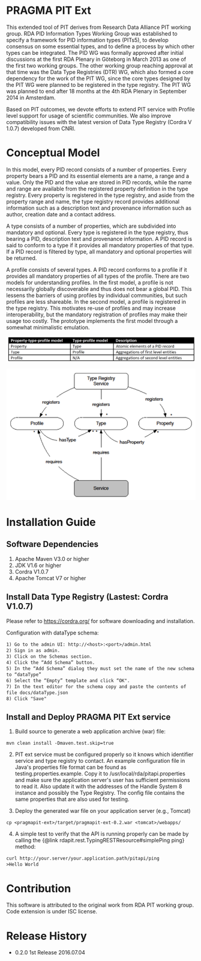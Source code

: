 # PRAGMA PIT Ext

This extended tool of PIT derives from Research Data Alliance PIT working group. RDA PID Information Types Working Group was established to specify a framework for PID information types (PITs5), to develop consensus on some essential types, and to define a process by which other types can be integrated. The PID WG was formally approved after initial discussions at the first RDA Plenary in Göteborg in March 2013 as one of the first two working groups. The other working group reaching approval at that time was the Data Type Registries (DTR) WG, which also formed a core dependency for the work of the PIT WG, since the core types designed by the PIT WG were planned to be registered in the type registry. The PIT WG was planned to end after 18 months at the 4th RDA Plenary in September 2014 in Amsterdam.

Based on PIT outcomes, we devote efforts to extend PIT service with Profile level support for usage of scientific communities. We also improve compatibility issues with the latest version of Data Type Registry (Cordra V 1.0.7) developed from CNRI.


# Conceptual Model

In this model, every PID record consists of a number of properties. Every property bears a PID and its essential elements are a name, a range and a value. Only the PID and the value are stored in PID records, while the name and range are available from the registered property definition in the type registry. Every property is registered in the type registry, and aside from the property range and name, the type registry record provides additional information such as a description text and provenance information such as author, creation date and a contact address.

A type consists of a number of properties, which are subdivided into mandatory and optional. Every type is registered in the type registry, thus bearing a PID, description text and provenance information. A PID record is said to conform to a type if it provides all mandatory properties of that type. If a PID record is filtered by type, all mandatory and optional properties will be returned.

A profile consists of several types. A PID record conforms to a profile if it provides all mandatory properties of all types of the profile. There are two models for understanding profiles. In the first model, a profile is not necessarily globally discoverable and thus does not bear a global PID. This lessens the barriers of using profiles by individual communities, but such profiles are less shareable. In the second model, a profile is registered in the type registry. This motivates re-use of profiles and may increase interoperability, but the mandatory registration of profiles may make their usage too costly. The prototype implements the first model through a somewhat minimalistic emulation.

![alt tag](https://raw.githubusercontent.com/Data-to-Insight-Center/RDA-PRAGMA-Data-Service/master/pragmapit-ext/docs/tableview.png)

![alt tag](https://raw.githubusercontent.com/Data-to-Insight-Center/RDA-PRAGMA-Data-Service/master/pragmapit-ext/docs/datamodel.png)

# Installation Guide

## Software Dependencies

1. Apache Maven V3.0 or higher
2. JDK V1.6 or higher
3. Cordra V1.0.7
4. Apache Tomcat V7 or higher

## Install Data Type Registry (Lastest: Cordra V1.0.7)
Please refer to https://cordra.org/ for software downloading and installation.

Configuration with dataType schema:

```
1) Go to the admin UI: http://<host>:<port>/admin.html
2) Sign in as admin.
3) Click on the Schemas section.
4) Click the “Add Schema” button.
5) In the “Add Schema” dialog they must set the name of the new schema to “dataType” 
6) Select the “Empty” template and click “OK".
7) In the text editor for the schema copy and paste the contents of file docs/dataType.json
8) Click "Save"
```

## Install and Deploy PRAGMA PIT Ext service
1. Build source to generate a web application archive (war) file:

```
mvn clean install -Dmaven.test.skip=true
```

2. PIT ext service must be configured properly so it knows which identifier service and type registry to contact.
An example configuration file in Java's properties file format can be found as testing.properties.example. Copy it to /usr/local/rda/pitapi.properties and make sure the application server's user has sufficient permissions to read it. Also update it with the addresses of the Handle System 8 instance and possibly the Type Registry. The config file contains the same properties that are also used for testing.

3. Deploy the generated war file on your application server (e.g., Tomcat)

```
cp <pragmapit-ext>/target/pragmapit-ext-0.2.war <tomcat>/webapps/
```

4. A simple test to verify that the API is running properly can be made by calling the {@link rdapit.rest.TypingRESTResource#simplePing ping} method:

```
curl http://your.server/your.application.path/pitapi/ping
>Hello World
```

# Contribution
This software is attributed to the original work from RDA PIT working group. Code extension is under ISC license.

# Release History
* 0.2.0 1st Release 2016.07.04



